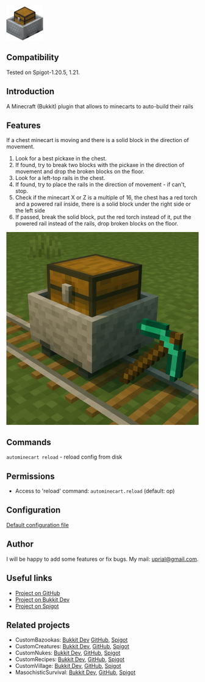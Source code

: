 ![AutoMinecart Logo](images/autominecart-logo.png)

## Compatibility

Tested on Spigot-1.20.5, 1.21.

## Introduction

A Minecraft (Bukkit) plugin that allows to minecarts to auto-build their rails

## Features

If a chest minecart is moving and there is a solid block in the direction of movement.
1. Look for a best pickaxe in the chest.
2. If found, try to break two blocks with the pickaxe in the direction of movement and drop the broken blocks on the floor.
3. Look for a left-top rails in the chest.
4. If found, try to place the rails in the direction of movement - if can't, stop.
5. Check if the minecart X or Z is a multiple of 16, the chest has a red torch and a powered rail inside, there is a solid block under the right side or the left side
6. If passed, break the solid block, put the red torch instead of it, put the powered rail instead of the rails, drop broken blocks on the floor.

![a minecraft picture a chest minecart stays on a railway with a pickaxe in direction of the railway](images/autominecart-promo.png)

## Commands

`autominecart reload` - reload config from disk

## Permissions

* Access to 'reload' command:
`autominecart.reload` (default: op)

## Configuration
[Default configuration file](src/main/resources/config.yml)

## Author
I will be happy to add some features or fix bugs. My mail: uprial@gmail.com.

## Useful links
* [Project on GitHub](https://github.com/uprial/autominecart)
* [Project on Bukkit Dev](https://legacy.curseforge.com/minecraft/bukkit-plugins/auto-minecart)
* [Project on Spigot](https://www.spigotmc.org/resources/autominecart.128389/)

## Related projects
* CustomBazookas: [Bukkit Dev](https://legacy.curseforge.com/minecraft/bukkit-plugins/custombazookas/) [GitHub](https://github.com/uprial/custombazookas), [Spigot](https://www.spigotmc.org/resources/custombazookas.124997/)
* CustomCreatures: [Bukkit Dev](http://dev.bukkit.org/bukkit-plugins/customcreatures/), [GitHub](https://github.com/uprial/customcreatures), [Spigot](https://www.spigotmc.org/resources/customcreatures.68711/)
* CustomNukes: [Bukkit Dev](http://dev.bukkit.org/bukkit-plugins/customnukes/), [GitHub](https://github.com/uprial/customnukes), [Spigot](https://www.spigotmc.org/resources/customnukes.68710/)
* CustomRecipes: [Bukkit Dev](https://dev.bukkit.org/projects/custom-recipes), [GitHub](https://github.com/uprial/customrecipes/), [Spigot](https://www.spigotmc.org/resources/customrecipes.89435/)
* CustomVillage: [Bukkit Dev](http://dev.bukkit.org/bukkit-plugins/customvillage/), [GitHub](https://github.com/uprial/customvillage/), [Spigot](https://www.spigotmc.org/resources/customvillage.69170/)
* MasochisticSurvival: [Bukkit Dev](https://legacy.curseforge.com/minecraft/bukkit-plugins/masochisticsurvival/), [GitHub](https://github.com/uprial/masochisticsurvival/), [Spigot](https://www.spigotmc.org/resources/masochisticsurvival.124943/)
